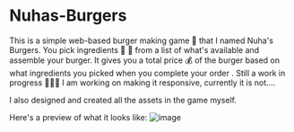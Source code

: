 # Nuhas-Burgers
This is a simple web-based burger making game 🍔 that I named Nuha's Burgers. You pick ingredients 🥬 🧀 from a list of what's available and assemble your burger. It gives you a total price 💰 of the burger based on what ingredients you picked when you complete your order . Still a work in progress 👩🏾‍💻 I am working on making it responsive, currently it is not....

I also designed and created all the assets in the game myself.

Here's a preview of what it looks like: 
![image](https://github.com/user-attachments/assets/20e53232-780e-4e85-95e3-063608c7a3c6)
